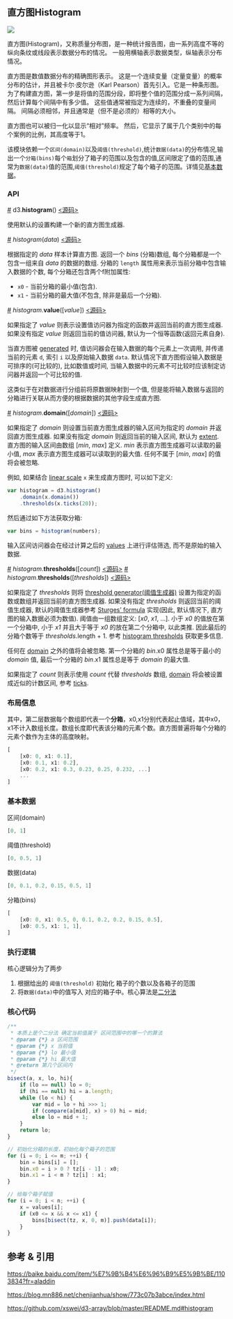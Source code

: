 ## 直方图Histogram

![](https://img.sz-p.cn/d3Layout-histogram.png)

直方图(Histogram)，又称质量分布图，是一种统计报告图，由一系列高度不等的纵向条纹或线段表示数据分布的情况。 一般用横轴表示数据类型，纵轴表示分布情况。

直方图是数值数据分布的精确图形表示。 这是一个连续变量（定量变量）的概率分布的估计，并且被卡尔·皮尔逊（Karl Pearson）首先引入。它是一种条形图。 为了构建直方图，第一步是将值的范围分段，即将整个值的范围分成一系列间隔，然后计算每个间隔中有多少值。 这些值通常被指定为连续的，不重叠的变量间隔。 间隔必须相邻，并且通常是（但不是必须的）相等的大小。

直方图也可以被归一化以显示“相对”频率。 然后，它显示了属于几个类别中的每个案例的比例，其高度等于1。

该模块依赖一个`区间(domain)`以及`阈值(threshold)`,统计`数据(data)`的分布情况,输出一个`分箱(bins)`每个`箱`划分了箱子的范围以及包含的值,区间限定了值的范围,通常为`数据(data)`值的范围,`阈值(threshold)`规定了每个箱子的范围。详情见[基本数据](#基本数据)。

### API

[#](https://d3js.org.cn/document/d3-array/#histogram) d3.**histogram**() [<源码>](https://github.com/d3/d3-array/blob/master/src/histogram.js)

使用默认的设置构建一个新的直方图生成器.

[#](https://d3js.org.cn/document/d3-array/#_histogram) *histogram*(*data*) [<源码>](https://github.com/d3/d3-array/blob/master/src/histogram.js#L14)

根据指定的 *data* 样本计算直方图. 返回一个 *bins* (分箱)数组, 每个分箱都是一个包含一组来自 *data* 的数据的数组. 分箱的 `length` 属性用来表示当前分箱中包含输入数据的个数, 每个分箱还包含两个f附加属性:

- `x0` - 当前分箱的最小值(包含).
- `x1` - 当前分箱的最大值(不包含, 除非是最后一个分箱).

[#](https://d3js.org.cn/document/d3-array/#histogram_value) *histogram*.**value**([*value*]) [<源码>](https://github.com/d3/d3-array/blob/master/src/histogram.js#L58)

如果指定了 *value* 则表示设置值访问器为指定的函数并返回当前的直方图生成器. 如果没有指定 *value* 则返回当前的值访问器, 默认为一个恒等函数(返回元素自身).

当直方图被 [generated](https://d3js.org.cn/document/d3-array/#_histogram) 时, 值访问器会在输入数据的每个元素上一次调用, 并传递当前的元素 `d`, 索引 `i` 以及原始输入数据 `data`. 默认情况下直方图假设输入数据是可排序的(可比较的), 比如数值或时间, 当输入数据中的元素不可比较时应该制定访问器并返回一个可比较的值.

这类似于在对数据进行分组前将原数据映射到一个值, 但是能将输入数据与返回的分箱进行关联从而方便的根据数据的其他字段生成直方图.

[#](https://d3js.org.cn/document/d3-array/#histogram_domain) *histogram*.**domain**([*domain*]) [<源码>](https://github.com/d3/d3-array/blob/master/src/histogram.js#L62)

如果指定了 *domain* 则设置当前直方图生成器的输入区间为指定的 *domain* 并返回直方图生成器. 如果没有指定 *domain* 则返回当前的输入区间, 默认为 [extent](https://d3js.org.cn/document/d3-array/#extent). 直方图的输入区间由数组 [*min*, *max*] 定义. *min* 表示直方图生成器可以读取的最小值, *max* 表示直方图生成器可以读取到的最大值. 任何不属于 [*min*, *max*] 的值将会被忽略.

例如, 如果结合 [linear scale](https://github.com/d3/d3-scale/blob/master/README.md#linear-scales) `x` 来生成直方图时, 可以如下定义:

```js
var histogram = d3.histogram()
    .domain(x.domain())
    .thresholds(x.ticks(20));
```

然后通过如下方法获取分箱:

```js
var bins = histogram(numbers);
```

输入区间访问器会在经过计算之后的 [values](https://d3js.org.cn/document/d3-array/#histogram_value) 上进行评估筛选, 而不是原始的输入数据.

[#](https://d3js.org.cn/document/d3-array/#histogram_thresholds) *histogram*.**thresholds**([*count*]) [<源码>](https://github.com/d3/d3-array/blob/master/src/histogram.js#L66)
[#](https://d3js.org.cn/document/d3-array/#histogram_thresholds) *histogram*.**thresholds**([*thresholds*]) [<源码>](https://github.com/d3/d3-array/blob/master/src/histogram.js#L66)

如果指定了 *thresholds* 则将 [threshold generator(阈值生成器)](https://d3js.org.cn/document/d3-array/#histogram-thresholds) 设置为指定的函数或数组并返回当前的直方图生成器. 如果没有指定 *thresholds* 则返回当前的阈值生成器, 默认的阈值生成器参考 [Sturges’ formula](https://d3js.org.cn/document/d3-array/#thresholdSturges) 实现(因此, 默认情况下, 直方图的输入数据必须为数值). 阈值由一组数组定义: [*x0*, *x1*, …]. 小于 *x0* 的值放在第一个分箱中, 小于 *x1* 并且大于等于 *x0* 的放在第二个分箱中, 以此类推. 因此最后的分箱个数等于 *thresholds*.length + 1. 参考 [histogram thresholds](https://d3js.org.cn/document/d3-array/#histogram-thresholds) 获取更多信息.

任何在 [domain](https://d3js.org.cn/document/d3-array/#histogram_domain) 之外的值将会被忽略. 第一个分箱的 *bin*.x0 属性总是等于最小的 *domain* 值, 最后一个分箱的 *bin*.x1 属性总是等于 *domain* 的最大值.

如果指定了 *count* 则表示使用 *count* 代替 *thresholds* 数组, [domain](https://d3js.org.cn/document/d3-array/#histogram_domain) 将会被设置成近似的计数区间, 参考 [ticks](https://d3js.org.cn/document/d3-array/#ticks).

### 布局信息

其中，第二层数据每个数组即代表一个**分箱**，x0,x1分别代表起止值域，其中x0，x1不计入数组长度。数组长度即代表该分箱的元素个数。直方图普遍将每个分箱的元素个数作为主体的高度映射。

```javascript
[
    [x0: 0, x1: 0.1],
    [x0: 0.1, x1: 0.2],
    [x0: 0.2, x1: 0.3, 0.23, 0.25, 0.232, ...]
    ...
]
```

### 基本数据

区间(domain)

```javascript
[0, 1]
```

阈值(threshold)

```javascript
[0, 0.5, 1]
```

数据(data)
```javascript
[0, 0.1, 0.2, 0.15, 0.5, 1]
```

分箱(bins)
```javascript
[
    [x0: 0, x1: 0.5, 0, 0.1, 0.2, 0.2, 0.15, 0.5],
    [x0: 0.5, x1: 1, 1],
]
```

### 执行逻辑
核心逻辑分为了两步
1. 根据给出的 `阈值(threshold)` 初始化 箱子的个数以及各箱子的范围
2. 将`数据(data)`中的值写入 对应的箱子中。核心算法是[二分法](https://sz-p.cn/blog/index.php/2020/02/07/277.html)

### 核心代码
```javascript
/**
 * 本质上是个二分法 确定当前值属于 区间范围中的哪一个的算法
 * @param {*} a 区间范围
 * @param {*} x 当前值
 * @param {*} lo 最小值
 * @param {*} hi 最大值
 * @return 第几个区间内 
 */
bisect(a, x, lo, hi){
    if (lo == null) lo = 0;
    if (hi == null) hi = a.length;
    while (lo < hi) {
        var mid = lo + hi >>> 1;
        if (compare(a[mid], x) > 0) hi = mid;
        else lo = mid + 1;
    }
    return lo;
}

// 初始化分箱的长度，初始化每个箱子的范围
for (i = 0; i <= m; ++i) {
    bin = bins[i] = [];
    bin.x0 = i > 0 ? tz[i - 1] : x0;
    bin.x1 = i < m ? tz[i] : x1;
}

// 给每个箱子赋值 
for (i = 0; i < n; ++i) {
    x = values[i];
    if (x0 <= x && x <= x1) {
        bins[bisect(tz, x, 0, m)].push(data[i]);
    }
}
```

## 参考 & 引用
https://baike.baidu.com/item/%E7%9B%B4%E6%96%B9%E5%9B%BE/1103834?fr=aladdin

https://blog.mn886.net/chenjianhua/show/773c07b3abce/index.html

https://github.com/xswei/d3-array/blob/master/README.md#histogram
